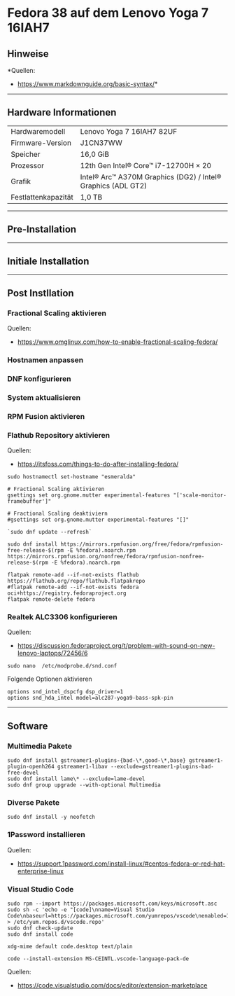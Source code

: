 # Fedora 38 auf dem Lenovo Yoga 7 16IAH7

## Hinweise

*Quellen:

- <https://www.markdownguide.org/basic-syntax/>*

---

## Hardware Informationen

|   |   |
|---|---|
Hardwaremodell      |  Lenovo Yoga 7 16IAH7 82UF  
Firmware-Version    | J1CN37WW  
Speicher            | 16,0 GiB
Prozessor           | 12th Gen Intel® Core™ i7-12700H × 20
Grafik              |  Intel® Arc™ A370M Graphics (DG2) / Intel® Graphics (ADL GT2)
Festlattenkapazität | 1,0 TB

---

## Pre-Installation

---

## Initiale Installation

---

## Post Instllation

### Fractional Scaling aktivieren

Quellen:

- <https://www.omglinux.com/how-to-enable-fractional-scaling-fedora/>  

### Hostnamen anpassen

### DNF konfigurieren

### System aktualisieren

### RPM Fusion aktivieren

### Flathub Repository aktivieren

Quellen:

- <https://itsfoss.com/things-to-do-after-installing-fedora/>  

```shell
sudo hostnamectl set-hostname "esmeralda"
```

```shell
# Fractional Scaling aktivieren
gsettings set org.gnome.mutter experimental-features "['scale-monitor-framebuffer']"
```

```shell
# Fractional Scaling deaktiviern
#gsettings set org.gnome.mutter experimental-features "[]"
```
```shell
`sudo dnf update --refresh`  
```

```shell
sudo dnf install https://mirrors.rpmfusion.org/free/fedora/rpmfusion-free-release-$(rpm -E %fedora).noarch.rpm https://mirrors.rpmfusion.org/nonfree/fedora/rpmfusion-nonfree-release-$(rpm -E %fedora).noarch.rpm
```

```shell
flatpak remote-add --if-not-exists flathub https://flathub.org/repo/flathub.flatpakrepo
#flatpak remote-add --if-not-exists fedora oci+https://registry.fedoraproject.org
flatpak remote-delete fedora
```

<!---

### Intel ARC A380M GPU aktivieren

```shell
sudo lspci -k | grep -EA3 'VGA|3D|Display'
sudo lspci -nn | grep -EA3 'VGA|3D|Display'
#sudo grubby --update-kernel=ALL --args="i915.force_probe=<pci ID>"
sudo grubby --update-kernel=ALL --args="i915.force_probe=5693"
#sudo grubby --update-kernel=ALL --remove-args="i915.force_probe=<pci ID>"
cat /etc/default/grub
sudo grub2-mkconfig -o /boot/grub2/grub.cfg
```

Quellen:

- <https://www.reddit.com/r/Fedora/comments/10je7as/how_to_get_intel_arc_working_on_fedora_a770_a750/>
- <https://forums.fedoraforum.org/showthread.php?329171-Intel-Arc-GPU-thread>
- <https://wiki.archlinux.org/title/intel_graphics>
- <https://www.reddit.com/r/Fedora/comments/zg0v2v/fedora_37_not_loading_i915arc_770m_gpu_on_boot/>

-->

### Realtek ALC3306 konfigurieren

Quellen:

- <https://discussion.fedoraproject.org/t/problem-with-sound-on-new-lenovo-laptops/72456/6>

```shell
sudo nano  /etc/modprobe.d/snd.conf
```

Folgende Optionen aktivieren

```shell
options snd_intel_dspcfg dsp_driver=1
options snd_hda_intel model=alc287-yoga9-bass-spk-pin
```

<!---

### Kernel Fehler "xorg-x11-drv-intel" beheben

```shell
journalctl -b -k | grep "split lock"
```

```shell
sudo grubby --update-kernel=ALL --args="split_lock_detect=off"
cat /etc/default/grub
sudo grub2-mkconfig -o /boot/grub2/grub.cfg
```

Quellen:

- <https://forums.fedoraforum.org/showthread.php?330146-kernel-core-unexpected-system-error&p=1868001>

-->

---

## Software

### Multimedia Pakete

```shell
sudo dnf install gstreamer1-plugins-{bad-\*,good-\*,base} gstreamer1-plugin-openh264 gstreamer1-libav --exclude=gstreamer1-plugins-bad-free-devel
sudo dnf install lame\* --exclude=lame-devel
sudo dnf group upgrade --with-optional Multimedia
```

### Diverse Pakete

```shell
sudo dnf install -y neofetch
```

### 1Password installieren

Quellen:

- <https://support.1password.com/install-linux/#centos-fedora-or-red-hat-enterprise-linux>

### Visual Studio Code

```shell
sudo rpm --import https://packages.microsoft.com/keys/microsoft.asc
sudo sh -c 'echo -e "[code]\nname=Visual Studio Code\nbaseurl=https://packages.microsoft.com/yumrepos/vscode\nenabled=1\ngpgcheck=1\ngpgkey=https://packages.microsoft.com/keys/microsoft.asc" > /etc/yum.repos.d/vscode.repo'
sudo dnf check-update
sudo dnf install code
```

```shell
xdg-mime default code.desktop text/plain
```

```shell
code --install-extension MS-CEINTL.vscode-language-pack-de
```

Quellen:

- <https://code.visualstudio.com/docs/editor/extension-marketplace>
